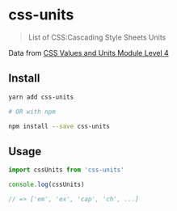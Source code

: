 # css-units

> List of CSS:Cascading Style Sheets Units

Data from [CSS Values and Units Module Level 4](https://www.w3.org/TR/css-values-4/)

## Install

```bash
yarn add css-units

# OR with npm

npm install --save css-units
```

## Usage

```js
import cssUnits from 'css-units'

console.log(cssUnits)

// => ['em', 'ex', 'cap', 'ch', ...]
```
